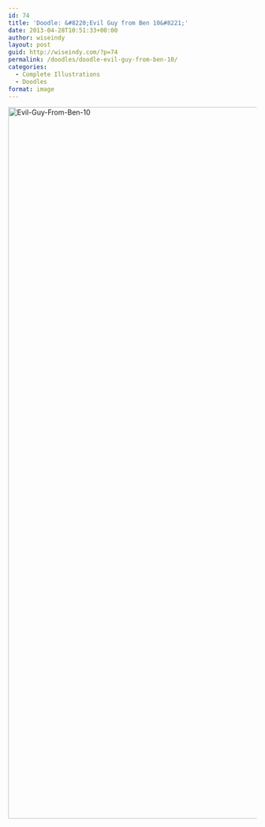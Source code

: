 ```yaml
---
id: 74
title: 'Doodle: &#8220;Evil Guy from Ben 10&#8221;'
date: 2013-04-28T10:51:33+00:00
author: wiseindy
layout: post
guid: http://wiseindy.com/?p=74
permalink: /doodles/doodle-evil-guy-from-ben-10/
categories:
  - Complete Illustrations
  - Doodles
format: image
---
```

<img class="alignnone size-full wp-image-76" alt="Evil-Guy-From-Ben-10" src="http://wiseindy.com/wp-content/uploads/2013/04/evil-guy-from-ben-10.png" width="960" height="1440" />